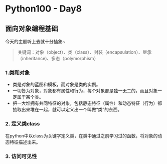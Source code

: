 # Python100 - Day8 

## 面向对象编程基础

今天的主题听上去就十分抽象~

>关键词：对象（object）、类（class）、封装（encapsulation）、继承（inheritance)、多态（polymorphism）

### 1.类和对象

+ 类是对象的蓝图和模板，而对象是类的实例。
+ 一切皆为对象，对象都有属性和行为，每个对象都是独一无二的，而且对象一定属于某个类。
+ 把一大堆拥有共同特征的对象，包括静态特征（属性）和动态特征（行为）都抽取出来堆在一起，就可以定义出一个叫做“类”的东西。

### 2. 定义类class

在python中以class为关键字定义类，在类中通过之前学习过的函数，将对象的动态特征描述出来。

### 3. 访问可见性
